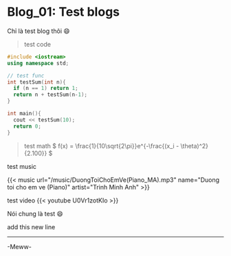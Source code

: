 # Blog_01: Test blogs

<!--more-->
Chỉ là test blog thôi :smile:

> test code
```C++
#include <iostream>
using namespace std;

// test func
int testSum(int n){
  if (n == 1) return 1;
  return n + testSum(n-1);
}

int main(){
  cout << testSum(10);
  return 0;
}
```

> test math
$ f(x) = \frac{1}{10\sqrt{2\pi}}e^{-\frac{(x_i - \theta)^2}{2.100}} $

test music

{{< music url="/music/DuongToiChoEmVe(Piano_MA).mp3" name="Duong toi cho em ve (Piano)" artist="Trinh Minh Anh" >}}

test video
{{< youtube U0Vr1zotKIo >}}

Nói chung là test :smile:


add this new line

---

-Meww-

